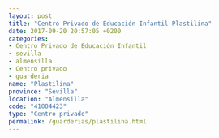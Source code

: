 ```yaml
---
layout: post
title: "Centro Privado de Educación Infantil Plastilina"
date: 2017-09-20 20:57:05 +0200
categories:
- Centro Privado de Educación Infantil
- sevilla
- almensilla
- Centro privado
- guarderia
name: "Plastilina"
province: "Sevilla"
location: "Almensilla"
code: "41004423"
type: "Centro privado"
permalink: /guarderias/plastilina.html
---
```

